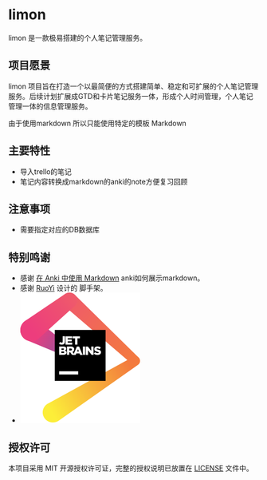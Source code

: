 # limon

limon 是一款极易搭建的个人笔记管理服务。


## 项目愿景

limon 项目旨在打造一个以最简便的方式搭建简单、稳定和可扩展的个人笔记管理服务。后续计划扩展成GTD和卡片笔记服务一体，形成个人时间管理，个人笔记管理一体的信息管理服务。

由于使用markdown 所以只能使用特定的模板 Markdown

## 主要特性

- 导入trello的笔记
- 笔记内容转换成markdown的anki的note方便复习回顾





## 注意事项
- 需要指定对应的DB数据库


## 特别鸣谢

- 感谢 [在 Anki 中使用 Markdown](https://zhuanlan.zhihu.com/p/137570649) anki如何展示markdown。
- 感谢 [RuoYi](https://gitee.com/y_project/RuoYi-Vue) 设计的 脚手架。
- [![jetbrains.svg](jetbrains.svg)](https://www.jetbrains.com/?from=limon)





## 授权许可

本项目采用 MIT 开源授权许可证，完整的授权说明已放置在 [LICENSE](https://github.com/aircjm/limon/blob/master/LICENSE) 文件中。